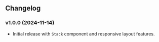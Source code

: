 ## Changelog

### v1.0.0 (2024-11-14)
- Initial release with `Stack` component and responsive layout features.